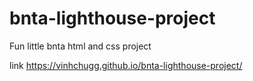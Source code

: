 # bnta-lighthouse-project
Fun little bnta html and css project

link https://vinhchugg.github.io/bnta-lighthouse-project/
